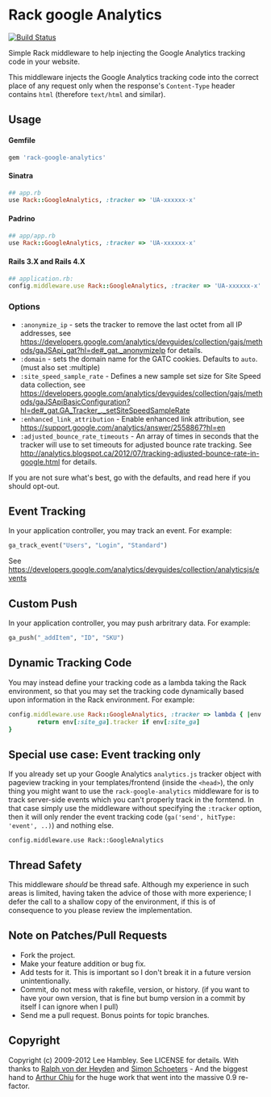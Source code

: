 # Rack google Analytics

[![Build Status](https://travis-ci.org/kangguru/rack-google-analytics.png?branch=analytics-js)](https://travis-ci.org/kangguru/rack-google-analytics)

Simple Rack middleware to help injecting the Google Analytics tracking code in your website.

This middleware injects the Google Analytics tracking code into the correct place of any request only when the response's `Content-Type` header contains `html` (therefore `text/html` and similar).

## Usage

#### Gemfile

```ruby
gem 'rack-google-analytics'
```

#### Sinatra

```ruby
## app.rb
use Rack::GoogleAnalytics, :tracker => 'UA-xxxxxx-x'
```

#### Padrino

```ruby
## app/app.rb
use Rack::GoogleAnalytics, :tracker => 'UA-xxxxxx-x'
```

#### Rails 3.X and Rails 4.X

```ruby
## application.rb:
config.middleware.use Rack::GoogleAnalytics, :tracker => 'UA-xxxxxx-x'
```

### Options

* `:anonymize_ip` -  sets the tracker to remove the last octet from all IP addresses, see https://developers.google.com/analytics/devguides/collection/gajs/methods/gaJSApi_gat?hl=de#_gat._anonymizeIp for details.
* `:domain`     -  sets the domain name for the GATC cookies. Defaults to `auto`. (must also set :multiple)
* `:site_speed_sample_rate` - Defines a new sample set size for Site Speed data collection, see https://developers.google.com/analytics/devguides/collection/gajs/methods/gaJSApiBasicConfiguration?hl=de#_gat.GA_Tracker_._setSiteSpeedSampleRate
* `:enhanced_link_attribution` - Enable enhanced link attribution, see https://support.google.com/analytics/answer/2558867?hl=en
* `:adjusted_bounce_rate_timeouts` - An array of times in seconds that the tracker will use to set timeouts for adjusted bounce rate tracking. See http://analytics.blogspot.ca/2012/07/tracking-adjusted-bounce-rate-in-google.html for details.

If you are not sure what's best, go with the defaults, and read here if you should opt-out.

## Event Tracking

In your application controller, you may track an event. For example:

```ruby
ga_track_event("Users", "Login", "Standard")
```

See https://developers.google.com/analytics/devguides/collection/analyticsjs/events

## Custom Push

In your application controller, you may push arbritrary data. For example:

```ruby
ga_push("_addItem", "ID", "SKU")
```

## Dynamic Tracking Code

You may instead define your tracking code as a lambda taking the Rack environment, so that you may set the tracking code
dynamically based upon information in the Rack environment. For example:

```ruby
config.middleware.use Rack::GoogleAnalytics, :tracker => lambda { |env|
        return env[:site_ga].tracker if env[:site_ga]
}
```

## Special use case:  Event tracking only

If you already set up your Google Analytics `analytics.js` tracker object with pageview tracking in your templates/frontend (inside the `<head>`), the only thing you might want to use the `rack-google-analytics` middleware for is to track server-side events which you can't properly track in the forntend.  In that case simply use the middleware without specifying the `:tracker` option, then it will only render the event tracking code (`ga('send', hitType: 'event', ..)`) and nothing else.

    config.middleware.use Rack::GoogleAnalytics


## Thread Safety

This middleware *should* be thread safe. Although my experience in such areas is limited, having taken the advice of those with more experience; I defer the call to a shallow copy of the environment, if this is of consequence to you please review the implementation.

## Note on Patches/Pull Requests

* Fork the project.
* Make your feature addition or bug fix.
* Add tests for it. This is important so I don't break it in a
  future version unintentionally.
* Commit, do not mess with rakefile, version, or history.
  (if you want to have your own version, that is fine but bump version in a commit by itself I can ignore when I pull)
* Send me a pull request. Bonus points for topic branches.

## Copyright

Copyright (c) 2009-2012 Lee Hambley. See LICENSE for details.
With thanks to [Ralph von der Heyden](https://github.com/ralph) and [Simon Schoeters](https://github.com/cimm) - And the biggest hand to [Arthur Chiu](https://github.com/achiu) for the huge work that went into the massive 0.9 re-factor.
